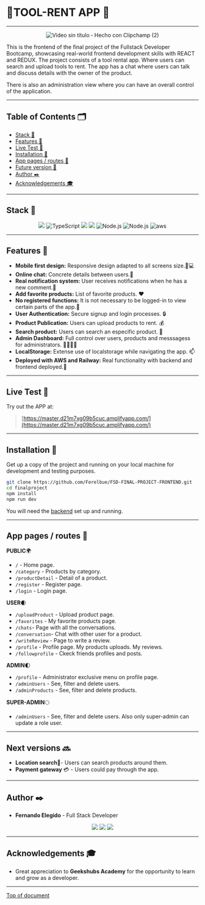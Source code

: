 # :wrench:TOOL-RENT APP :wrench: 
---
<div align="center">

![Vídeo sin título ‐ Hecho con Clipchamp (2)](https://github.com/Ferelbue/FSD-FINAL-PROJECT-BACKEND/assets/154675938/e4ab5f2b-d874-46e3-a941-0a474722099b)

 </div>

This is the frontend of the final project of the Fullstack Developer Bootcamp, showcasing real-world frontend development skills with REACT and REDUX.
The project consists of a tool rental app. Where users can search and upload tools to rent. The app has a chat where users can talk and discuss details with the owner of the product.

There is also an administration view where you can have an overall control of the application.

---

## Table of Contents 🗂️

- [Stack 🔧](#stack-wrench)
- [Features 🌟](#features-star2)
- [Live Test 📡](#live-test-satellite)
- [Installation 🚀](#installation-rocket)
- [App pages / routes 📑](#app-pages--routes-bookmark_tabs)
- [Future version 🔮](#next-versions-soon)
- [Author ✒️](#author-black_nib)
- [Acknowledgements 🎓](#acknowledgements-mortar_board)

---

## Stack :wrench:

<div align="center">
<img src="https://img.shields.io/badge/-React-61DAFB?style=for-the-badge&logo=react&logoColor=black">
<img src="https://img.shields.io/badge/TypeScript-3178C6?style=for-the-badge&logo=typescript&logoColor=white" alt="TypeScript" />
<img src="https://img.shields.io/badge/-Redux-7D3C98?style=for-the-badge&logo=redux&logoColor=black">
<img src="https://img.shields.io/badge/-Vite-747bff?style=for-the-badge&logo=vite&logoColor=white">
<img src="https://img.shields.io/badge/Node.js-339933?style=for-the-badge&logo=node.js&logoColor=white" alt="Node.js" />
<img src="https://img.shields.io/badge/bootstrap-8011F5?style=for-the-badge&logo=bootstrap&logoColor=white" alt="Node.js" />
<img src="https://img.shields.io/badge/AWS-F39C12?style=for-the-badge&logo=amazon&logoColor=white" alt="aws" />
 </div>

---

## Features :star2:

- **Mobile first design:** Responsive design adapted to all screens size.📱💻
- **Online chat:** Concrete details between users.💬
- **Real notification system:** User receives notifications when he has a new comment.🔔
- **Add favorite products:** List of favorite products. ❤️
- **No registered functions:** It is not necessary to be logged-in to view certain parts of the app.👀
- **User Authentication:** Secure signup and login processes. 🔒
- **Product Publication:** Users can upload products to rent. 💰
- **Search product:** Users can search an especific product. 👀
- **Admin Dashboard:** Full control over users, products and messsagess for administrators. 👩‍💼👨‍💼
- **LocalStorage:** Extense use of localstorage while navigating the app. 📫
- **Deployed with AWS and Railway:** Real functionality with backend and frontend deployed.📡


---

## Live Test :satellite:

Try out the APP at:

> [https://master.d21m7xg09b5cuc.amplifyapp.com/](https://master.d21m7xg09b5cuc.amplifyapp.com/)

---

## Installation :rocket:

Get up a copy of the project and running on your local machine for development and testing purposes.

```sh
git clone https://github.com/Ferelbue/FSD-FINAL-PROJECT-FRONTEND.git
cd finalproject
npm install
npm run dev
```

You will need the [backend](https://github.com/Ferelbue/FSD-FINAL-PROJECT-BACKEND.git) set up and running.

---

## App pages / routes :bookmark_tabs:

**PUBLIC**🌍
- `/` - Home page.
- `/category` - Products by category.
- `/productDetail` - Detail of a product.
- `/register` - Register page.
- `/login` - Login page.

**USER**🌒
- `/uploadProduct` - Upload product page.
- `/favorites` - My favorite products page.
- `/chats`- Page with all the conversations.
- `/conversation`- Chat with other user for a product.
- `/writeReview` - Page to write a review.
- `/profile` - Profile page. My products uploads. My reviews.
- `/followprofile` - Ckeck friends profiles and posts.

**ADMIN**🌓

- `/profile` - Administrator exclusive menu on profile page.
- `/adminUsers` - See, filter and delete users.
- `/adminProducts` - See, filter and delete products.

**SUPER-ADMIN**🌕

- `/adminUsers` - See, filter and delete users. Also only super-admin can update a role user.

---

## Next versions :soon:

- **Location search**📍- Users can search products around them.
- **Payment gateway** 💳 - Users could pay through the app.

---

## Author :black_nib:

- **Fernando Elegido** - Full Stack Developer

<div align="center">
<a href="https://github.com/ferelbue" target="_blank"><img src="https://img.shields.io/badge/github-24292F?style=for-the-badge&logo=github&logoColor=white" target="_blank"></a> 
<a href = "mailto:ferelbue@gmail.com"><img src="https://img.shields.io/badge/Gmail-C6362C?style=for-the-badge&logo=gmail&logoColor=white" target="_blank"></a>
<a href="https://www.linkedin.com/in/fernando-elegido" target="_blank"><img src="https://img.shields.io/badge/-LinkedIn-%230077B5?style=for-the-badge&logo=linkedin&logoColor=white" target="_blank"></a> 
</div>

---

## Acknowledgements :mortar_board:

- Great appreciation to **Geekshubs Academy** for the opportunity to learn and grow as a developer.

---

[Top of document](#wrenchtool-rent-app-wrench)
